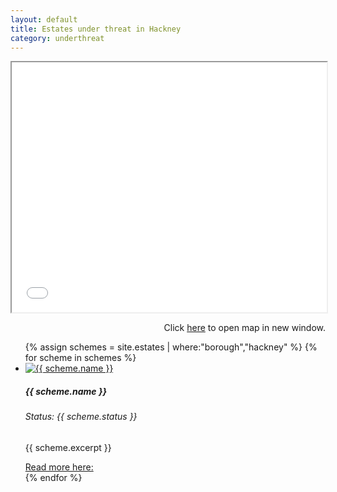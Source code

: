 ```yaml
---
layout: default
title: Estates under threat in Hackney 
category: underthreat
---
```

<div class="col">
<iframe src="{{ site.baseurl }}/underthreat/hackneymap.html" width="100%" height="400px"></iframe>
<p align="right">Click <a href="{{ site.baseurl }}/underthreat/hackneymap.html">here</a> to open map in new window.</p>
</div>


<div class="col">
              <ul class="row list-unstyled justify-content-center">
{% assign schemes = site.estates | where:"borough","hackney" %}
  {% for scheme in schemes %}
                <li class="col-5" data-aos="fade-up">
                  <div class="card card-sm">
                    <a href="{{ scheme.url }}">
                      <img class="card-img-top" src="{{ scheme.images.first.image_path }}" alt="{{ scheme.name }}">
                    </a>
		    <div class="card-body">
                      <h5 class="card-title">{{ scheme.name }}</h5>
		      <h6 class="card-subtitle mb-2 text-muted">Status: {{ scheme.status }}</h6>
		      <p class="card-text">{{ scheme.excerpt }}</p>
                      <a target="_blank" href="{{ scheme.url }}" data-toggle="tooltip" data-placement="top" title="Open in new tab">Read more here: <i class="icon-popup"></i></a>
                  </div>
                  </div>
                </li>
{% endfor %}
              </ul>
</div>
